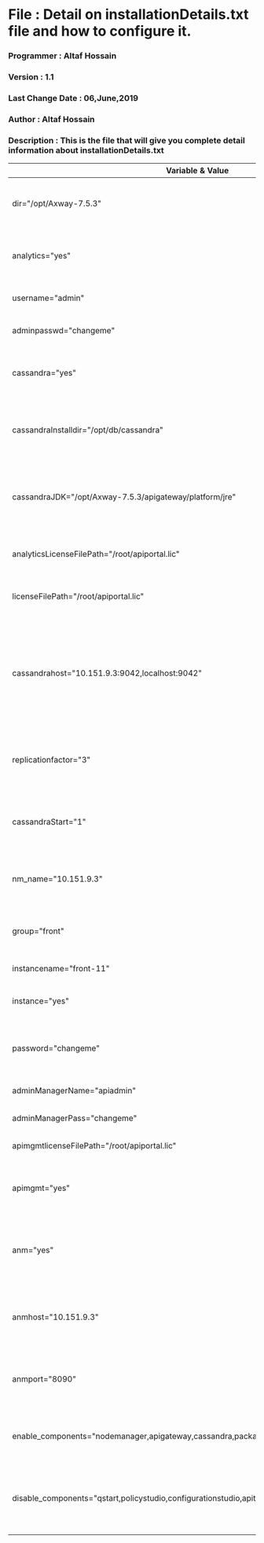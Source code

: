 # File : Detail on installationDetails.txt file and how to configure it.
### Programmer : Altaf Hossain
### Version : 1.1
### Last Change Date : 06,June,2019
### Author : Altaf Hossain
### Description : This is the file that will give you complete detail information about  installationDetails.txt

| Variable & Value | Description |
| ------ | ------ |
| dir="/opt/Axway-7.5.3" | This is the directory where the gateway will be installed. |
| analytics="yes" |	select yes if you want to install analytics and no is not|
| username="admin" | this is the user name of gateway |
| adminpasswd="changeme" | this is the password of admin user |
| cassandra="yes" | select yes if you want to install cassandra and no is not |
| cassandraInstalldir="/opt/db/cassandra" | This is the directory where the cassandra will be installed|
| cassandraJDK="/opt/Axway-7.5.3/apigateway/platform/jre" | This is the directory where the jdk is installed that will be used by cassandra |
| analyticsLicenseFilePath="/root/apiportal.lic" | This is license File Path of analytics |
| licenseFilePath="/root/apiportal.lic"	| This is license File Path of gateway |
| cassandrahost="10.151.9.3:9042,localhost:9042" | This is the cassandra host details that are required usually if the same instance has the cassndra then you can use localhost |
| replicationfactor="3" | the new key space created will have replication factor 3 |
| cassandraStart="1" | if you want to start cassandra then select 1 or if not then 0 |
| nm_name="10.151.9.3" | nodemanager name usually we set it to IP of the machine |
| group="front"	| Name of the group in which instance will be created |
| instancename="front-11" | Name of the instance |
| instance="yes" | select yes if you want  to create instance |
| password="changeme" | password used at the time of instance creation |
| adminManagerName="apiadmin" | user name for the API manager |
| adminManagerPass="changeme" | password for api manager | 
| apimgmtlicenseFilePath="/root/apiportal.lic" | license File Path of api manager |
| apimgmt="yes"	| select yes if you want to install apimanager and no is not |
| anm="yes"	| select yes if you want to configure this node as admin of the topology  and no is not |
| anmhost="10.151.9.3" | if this node is not your admin node then provide the admin node IP here |
| anmport="8090" | if this node is not your admin node then provide the admin node ports |
| enable_components="nodemanager,apigateway,cassandra,packagedeploytools,analytics,apimgmt" | you need to select the components that you want to install |
| disable_components="qstart,policystudio,configurationstudio,apitester" | you need to provide the list of components that you do not want to install |
